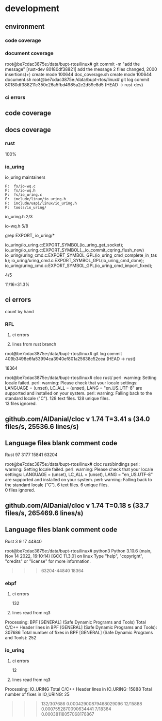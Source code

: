 # development 

## environment

### code coverage

### document coverage

root@be7cdac3875e:/data/bupt-rtos/linux# git commit -m "add the message"
[rust-dev 80180df38821] add the message
 2 files changed, 2000 insertions(+)
 create mode 100644 doc_coverage.sh
 create mode 100644 document.sh
root@be7cdac3875e:/data/bupt-rtos/linux# git log
commit 80180df388211c350c26a5fbd4985a2e2d59e8d5 (HEAD -> rust-dev)

### ci errors

## code coverage

## docs coverage

### rust

100%

### io_uring


io_uring maintainers

```
F:	fs/io-wq.c
F:	fs/io-wq.h
F:	fs/io_uring.c
F:	include/linux/io_uring.h
F:	include/uapi/linux/io_uring.h
F:	tools/io_uring/
```

io_uring.h
2/3

io-wq.h
5/8

grep EXPORT_ io_uring/*

io_uring/io_uring.c:EXPORT_SYMBOL(io_uring_get_socket);
io_uring/io_uring.c:EXPORT_SYMBOL(__io_commit_cqring_flush_new)
io_uring/uring_cmd.c:EXPORT_SYMBOL_GPL(io_uring_cmd_complete_in_task);
io_uring/uring_cmd.c:EXPORT_SYMBOL_GPL(io_uring_cmd_done);
io_uring/uring_cmd.c:EXPORT_SYMBOL_GPL(io_uring_cmd_import_fixed);

4/5

11/16=31.3%

## ci errors

count by hand

### RFL

1. ci errors

2. lines from rust branch 

root@be7cdac3875e:/data/bupt-rtos/linux# git log
commit 409b3498e6fa53994ca3940ef801a25638c52cea (HEAD -> rust)

18364

root@be7cdac3875e:/data/bupt-rtos/linux# cloc rust/
perl: warning: Setting locale failed.
perl: warning: Please check that your locale settings:
        LANGUAGE = (unset),
        LC_ALL = (unset),
        LANG = "en_US.UTF-8"
    are supported and installed on your system.
perl: warning: Falling back to the standard locale ("C").
     128 text files.
     128 unique files.                                          
      13 files ignored.

github.com/AlDanial/cloc v 1.74  T=3.41 s (34.0 files/s, 25536.6 lines/s)
-------------------------------------------------------------------------------
Language                     files          blank        comment           code
-------------------------------------------------------------------------------
Rust                            97           3177          15841          63204

root@be7cdac3875e:/data/bupt-rtos/linux# cloc rust/bindings
perl: warning: Setting locale failed.
perl: warning: Please check that your locale settings:
        LANGUAGE = (unset),
        LC_ALL = (unset),
        LANG = "en_US.UTF-8"
    are supported and installed on your system.
perl: warning: Falling back to the standard locale ("C").
       6 text files.
       6 unique files.                              
       0 files ignored.

github.com/AlDanial/cloc v 1.74  T=0.18 s (33.7 files/s, 265469.6 lines/s)
-------------------------------------------------------------------------------
Language                     files          blank        comment           code
-------------------------------------------------------------------------------
Rust                             3              9             17          44840

root@be7cdac3875e:/data/bupt-rtos/linux# python3
Python 3.10.6 (main, Nov 14 2022, 16:10:14) [GCC 11.3.0] on linux
Type "help", "copyright", "credits" or "license" for more information.
>>> 63204-44840
18364

### ebpf

1. ci errors
    
    132

2. lines read from rq3

Processing: BPF [GENERAL] (Safe Dynamic Programs and Tools) 
 Total C/C++ Header lines in BPF [GENERAL] (Safe Dynamic Programs and Tools): 307686
 Total number of fixes in BPF [GENERAL] (Safe Dynamic Programs and Tools): 252

### io_uring

1. ci errors

    12

2. lines read from rq3

Processing: IO_URING 
 Total C/C++ Header lines in IO_URING: 15888
 Total number of fixes in IO_URING: 25

>>> 132/307686
0.00042900879468029096
>>> 12/15888
0.0007552870090634441
>>> 7/18364
0.00038118057068176867
